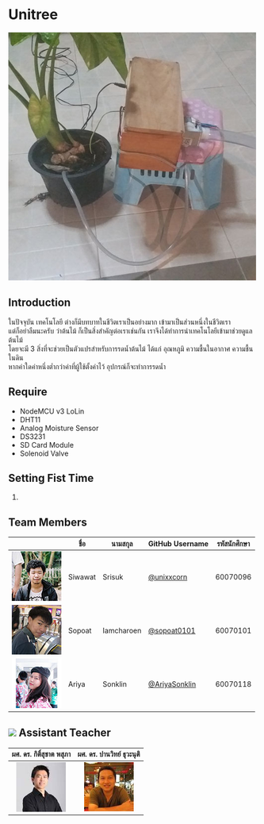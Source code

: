 # Unitree
![](img/preview.jpg)
## Introduction
   ในปัจจุบัน เทคโนโลยี ต่างก็มีบทบาทในชีวิตเราเป็นอย่างมาก เข้ามาเป็นส่วนหนึ่งในชีวิตเรา<br>
   แต่ก็อย่าลืมนะครับ ว่าต้นไม้ ก็เป็นสิ่งสำคัญต่อเราเช่นกัน เราจึงได้ทำการนำเทคโนโลยีเข้ามาช่วยดูแลต้นไม้<br>
   โดยจะมี 3 สิ่งที่จะช่วยเป็นตัวแปรสำหรับการรดน้ำต้นไม้ ได้แก่ อุณหภูมิ ความชื้นในอากาศ ความชื้นในดิน<br>
   หากค่าใดค่าหนึ่งต่ำกว่าค่าที่ผู้ใช้ตั้งค่าไว้ อุปกรณ์ก็จะทำการรดน้ำ
## Require
- NodeMCU v3 LoLin
- DHT11
- Analog Moisture Sensor
- DS3231
- SD Card Module
- Solenoid Valve
## Setting Fist Time
  1.
## Team Members
|  |ชื่อ|นามสกุล|GitHub Username|รหัสนักศึกษา|
|:-:|--|------|---------------|---------|
|![](img/siwawat.jpg)|Siwawat|Srisuk|[@unixxcorn](https://github.com/unixxcorn)|60070096|
|![](img/sopoat.jpg)|Sopoat|Iamcharoen|[@sopoat0101](https://github.com/sopoat0101)|60070101|
|![](img/ariya.jpg)|Ariya|Sonklin|[@AriyaSonklin](https://github.com/AriyaSonklin)|60070118|
## ![](img/Supervisor.png) Assistant Teacher
|ผศ. ดร. กิติ์สุชาต พสุภา|ผศ. ดร. ปานวิทย์ ธุวะนุติ|
|:-:|:-:|
|![](img/Aj.%20Oong.png)|![](img/Aj.%20Panwit.png)|
